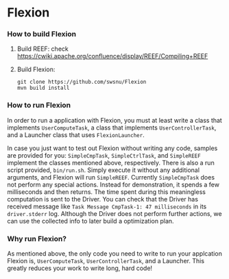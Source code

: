 Flexion
=======

### How to build Flexion
1. Build REEF: check https://cwiki.apache.org/confluence/display/REEF/Compiling+REEF

2. Build Flexion:
    ```
    git clone https://github.com/swsnu/Flexion
    mvn build install
    ```
    
### How to run Flexion
In order to run a application with Flexion, you must at least write a class that implements `UserComputeTask`, a class that implements `UserControllerTask`, and a Launcher class that uses `FlexionLauncher`.

In case you just want to test out Flexion without writing any code, samples are provided for you: `SimpleCmpTask`, `SimpleCtrlTask`, and `SimpleREEF` implement the classes mentioned above, respectively. There is also a run script provided, `bin/run.sh`. Simply execute it without any additional arguments, and Flexion will run `SimpleREEF`.
Currently `SimpleCmpTask` does not perform any special actions. Instead for demonstration, it spends a few milliseconds and then returns. The time spent during this meaningless computation is sent to the Driver. You can check that the Driver has received message like `Task Message CmpTask-1: 47 milliseconds` in its `driver.stderr` log. Although the Driver does not perform further actions, we can use the collected info to later build a optimization plan.

### Why run Flexion?
As mentioned above, the only code you need to write to run your applcation Flexion is, `UserComputeTask`, `UserControllerTask`, and a Launcher. This greatly reduces your work to write long, hard code!
